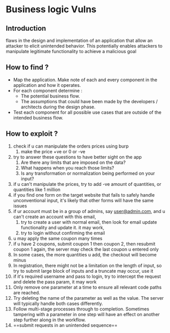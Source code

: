 # Business logic Vulns 
## Introduction 
flaws in the design and implementation of an application that allow an attacker to elicit unintended behavior. This potentially enables attackers to manipulate legitimate functionality to achieve a malicious goal
## How to find ? 
- Map the application. Make note of each and every component in the application and how it operates.
- For each component determine : 
	- The potential business flow.
	- The assumptions that could have been made by the developers / architects during the design phase.
- Test each component for all possible use cases that are outside of the intended business flow.
## How to exploit ?
1. check if u can manipulate the orders prices using burp 
	1. make the price +ve or 0 or -ve
2. try to answer these questions to have better sight on the app
	1. Are there any limits that are imposed on the data?
	2. What happens when you reach those limits?
	3. Is any transformation or normalization being performed on your input?
3. if u can't manipulate the prices, try to add -ve amount of quantities, or quantities like 1 million 
4. if you find one form on the target website that fails to safely handle unconventional input, it's likely that other forms will have the same issues
5. if ur account must be in a group of admins, say user@admin.com, and u can't create an account with this email, 
	1. try to create a user with normal email, then look for email update functionality and update it. it may work,
	2. try to login without confirming the email
6. u may apply the same coupon many times 
7. if u have 2 coupons, submit coupon 1 then coupon 2, then resubmit coupon 1 again, the server may check the last coupon u entered only
8. In some cases, the more quantities u add, the checkout will become minus 
9. In registration, there might not be a limitation on the length of input, so try to submit large block of inputs and a truncate may occur, use it
10. if it's required username and pass to login, try to intercept the request and delete the pass param, it may work
11. Only remove one parameter at a time to ensure all relevant code paths are reached.
12. Try deleting the name of the parameter as well as the value. The server will typically handle both cases differently.
13. Follow multi-stage processes through to completion. Sometimes tampering with a parameter in one step will have an effect on another step further along in the workflow.
14. ==submit requests in an unintended sequence==